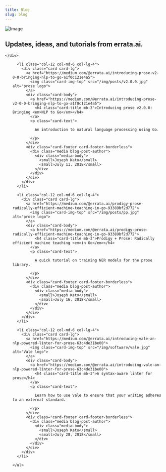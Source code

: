 ```yaml
---
title: Blog
slug: blog
---
```


<section class="space-lg bg-white">
  <img alt="Image" src="/img/graphic-bg-clouds-5.png" class="bg-image" />
  <div class="container">
    <div class="row justify-content-center text-center">
      <div class="col-12 col-md-10 col-lg-9">
        <h2 class="display-4">Updates, ideas, and tutorials from errata.ai.</h2>
      </div>

    </div>

  </div>

</section>
<section class="flush-with-above bg-white">
  <div class="container">
    <ul class="row mb-3 feature-list feature-list-sm">


      <li class="col-12 col-md-6 col-lg-4">
        <div class="card card-lg">
          <a href="https://medium.com/@errata.ai/introducing-prose-v2-0-0-bringing-nlp-to-go-a1f0c121e4a5">
            <img class="card-img-top" src="/img/posts/v2.0.0.jpg" alt="prose logo">
          </a>
          <div class="card-body">
            <a href="https://medium.com/@errata.ai/introducing-prose-v2-0-0-bringing-nlp-to-go-a1f0c121e4a5">
              <h4 class="card-title mb-3">Introducing prose v2.0.0: Bringing <em>NLP to Go</em></h4>
            </a>
            <p class="card-text">

              An introduction to natural language processing using Go.

            </p>
          </div>
          <div class="card-footer card-footer-borderless">
            <div class="media blog-post-author">
              <div class="media-body">
                <small>Joseph Kato</small>
                <small>July 11, 2018</small>
              </div>
            </div>
          </div>
        </div>
      </li>

      <li class="col-12 col-md-6 col-lg-4">
        <div class="card card-lg">
          <a href="https://medium.com/@errata.ai/prodigy-prose-radically-efficient-machine-teaching-in-go-93389bf2d772">
            <img class="card-img-top" src="/img/posts/pp.jpg" alt="prose logo">
          </a>
          <div class="card-body">
            <a href="https://medium.com/@errata.ai/prodigy-prose-radically-efficient-machine-teaching-in-go-93389bf2d772">
              <h4 class="card-title mb-3">Prodigy + Prose: Radically efficient machine teaching <em>in Go</em></h4>
            </a>
            <p class="card-text">

              A quick tutorial on training NER models for the prose library.

            </p>
          </div>
          <div class="card-footer card-footer-borderless">
            <div class="media blog-post-author">
              <div class="media-body">
                <small>Joseph Kato</small>
                <small>July 16, 2018</small>
              </div>
            </div>
          </div>
        </div>
      </li>

      <li class="col-12 col-md-6 col-lg-4">
        <div class="card card-lg">
          <a href="https://medium.com/@errata.ai/introducing-vale-an-nlp-powered-linter-for-prose-63c4de31be00">
            <img class="card-img-top" src="/img/software/vale.jpg" alt="Vale logo">
          </a>
          <div class="card-body">
            <a href="https://medium.com/@errata.ai/introducing-vale-an-nlp-powered-linter-for-prose-63c4de31be00">
              <h4 class="card-title mb-3">A syntax-aware linter for prose</h4>
            </a>
            <p class="card-text">

              Learn how to use Vale to ensure that your writing adheres to an external standard.

            </p>
          </div>
          <div class="card-footer card-footer-borderless">
            <div class="media blog-post-author">
              <div class="media-body">
                <small>Joseph Kato</small>
                <small>July 28, 2018</small>
              </div>
            </div>
          </div>
        </div>
      </li>

    </ul>

  </div>

</section>
